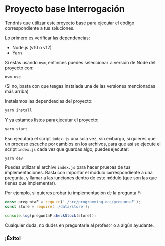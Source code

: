 # Proyecto base Interrogación

Tendrás que utilizar este proyecto base para ejecutar el código correspondiente a tus soluciones.

Lo primero es verificar las dependencias:
- Node.js (v10 o v12)
- Yarn

Si estás usando `nvm`, entonces puedes seleccionar la versión de Node del proyecto con:
```bash
nvm use
```
(Si no, basta con que tengas instalada una de las versiones mencionadas más arriba)

Instalamos las dependencias del proyecto:
```bash
yarn install
```

Y ya estamos listos para ejecutar el proyecto:
```bash
yarn start
```

Eso ejecutará el script `index.js` una sola vez, sin embargo, si quieres que un proceso escuche por cambios en los archivos, para que así se ejecute el script `index.js` cada vez que guardas algo, puedes ejecutar:
```bash
yarn dev
```

Puedes utilizar el archivo `index.js` para hacer pruebas de tus implementaciones. Basta con importar el módulo correspondiente a una pregunta, y llamar a las funciones dentro de este módulo (que son las que tienes que implementar).

Por ejemplo, si quieres probar tu implementación de la pregunta F:

```javascript
const preguntaF = require('./src/programming-one/preguntaF');
const store = require('./data/store');

console.log(preguntaF.checkStock(store));
```

Cualquier duda, no dudes en preguntarle al profesor o a algún ayudante.

### ¡Éxito!
